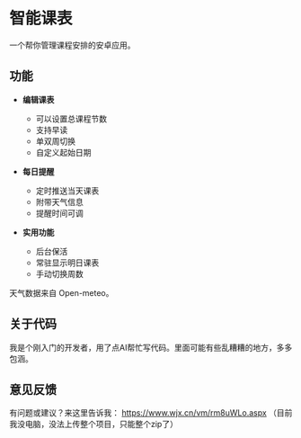 # 智能课表

一个帮你管理课程安排的安卓应用。

## 功能

- **编辑课表**
  - 可以设置总课程节数
  - 支持早读
  - 单双周切换
  - 自定义起始日期

- **每日提醒**
  - 定时推送当天课表
  - 附带天气信息
  - 提醒时间可调

- **实用功能**
  - 后台保活
  - 常驻显示明日课表
  - 手动切换周数

天气数据来自 Open-meteo。

## 关于代码

我是个刚入门的开发者，用了点AI帮忙写代码。里面可能有些乱糟糟的地方，多多包涵。

## 意见反馈

有问题或建议？来这里告诉我：
https://www.wjx.cn/vm/rm8uWLo.aspx
（目前我没电脑，没法上传整个项目，只能整个zip了）
